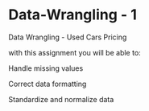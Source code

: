 # Data-Wrangling - 1
Data Wrangling - Used Cars Pricing

with this assignment you will be able to:

Handle missing values

Correct data formatting

Standardize and normalize data
